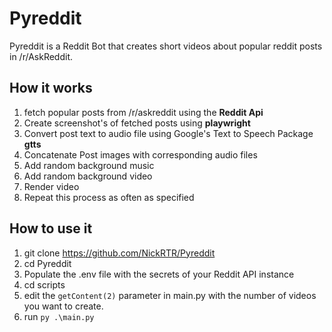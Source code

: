 # Pyreddit

Pyreddit is a Reddit Bot that creates short videos about popular reddit posts in /r/AskReddit.

## How it works

1. fetch popular posts from /r/askreddit using the **Reddit Api**
2. Create screenshot's of fetched posts using **playwright**
3. Convert post text to audio file using Google's Text to Speech Package **gtts**
4. Concatenate Post images with corresponding audio files
5. Add random background music
6. Add random background video
7. Render video
8. Repeat this process as often as specified

## How to use it

1. git clone https://github.com/NickRTR/Pyreddit
2. cd Pyreddit
3. Populate the .env file with the secrets of your Reddit API instance
4. cd scripts
5. edit the `getContent(2)` parameter in main.py with the number of videos you want to create.
6. run `py .\main.py`
